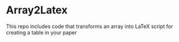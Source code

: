 # Array2Latex
This repo includes code that transforms an array into LaTeX script for creating a table in your paper
